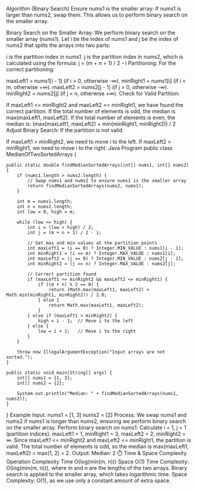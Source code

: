  Algorithm (Binary Search)
Ensure nums1 is the smaller array: If nums1 is larger than nums2, swap them. This allows us to perform binary search on the smaller array.

Binary Search on the Smaller Array: We perform binary search on the smaller array (nums1). Let i be the index of nums1 and j be the index of nums2 that splits the arrays into two parts:

i is the partition index in nums1.
j is the partition index in nums2, which is calculated using the formula:
j = (m + n + 1) / 2 - i
Partitioning: For the correct partitioning:

maxLeft1 = nums1[i - 1] (if i > 0, otherwise -∞).
minRight1 = nums1[i] (if i < m, otherwise +∞).
maxLeft2 = nums2[j - 1] (if j > 0, otherwise -∞).
minRight2 = nums2[j] (if j < n, otherwise +∞).
Check for Valid Partition:

If maxLeft1 <= minRight2 and maxLeft2 <= minRight1, we have found the correct partition.
If the total number of elements is odd, the median is max(maxLeft1, maxLeft2).
If the total number of elements is even, the median is:
(max(maxLeft1, maxLeft2) + min(minRight1, minRight2)) / 2
Adjust Binary Search: If the partition is not valid:

If maxLeft1 > minRight2, we need to move i to the left.
If maxLeft2 > minRight1, we need to move i to the right.
 Java Program
public class MedianOfTwoSortedArrays {

    public static double findMedianSortedArrays(int[] nums1, int[] nums2) {
        if (nums1.length > nums2.length) {
            // Swap nums1 and nums2 to ensure nums1 is the smaller array
            return findMedianSortedArrays(nums2, nums1);
        }

        int m = nums1.length;
        int n = nums2.length;
        int low = 0, high = m;

        while (low <= high) {
            int i = (low + high) / 2;
            int j = (m + n + 1) / 2 - i;

            // Get max and min values at the partition points
            int maxLeft1 = (i == 0) ? Integer.MIN_VALUE : nums1[i - 1];
            int minRight1 = (i == m) ? Integer.MAX_VALUE : nums1[i];
            int maxLeft2 = (j == 0) ? Integer.MIN_VALUE : nums2[j - 1];
            int minRight2 = (j == n) ? Integer.MAX_VALUE : nums2[j];

            // Correct partition found
            if (maxLeft1 <= minRight2 && maxLeft2 <= minRight1) {
                if ((m + n) % 2 == 0) {
                    return (Math.max(maxLeft1, maxLeft2) + Math.min(minRight1, minRight2)) / 2.0;
                } else {
                    return Math.max(maxLeft1, maxLeft2);
                }
            } else if (maxLeft1 > minRight2) {
                high = i - 1;  // Move i to the left
            } else {
                low = i + 1;   // Move i to the right
            }
        }

        throw new IllegalArgumentException("Input arrays are not sorted.");
    }

    public static void main(String[] args) {
        int[] nums1 = {1, 3};
        int[] nums2 = {2};

        System.out.println("Median: " + findMedianSortedArrays(nums1, nums2));
    }
}
 Example
Input:
nums1 = [1, 3]
nums2 = [2]
Process:
We swap nums1 and nums2 if nums1 is longer than nums2, ensuring we perform binary search on the smaller array.
Perform binary search on nums1:
Calculate i = 1, j = 1 (partition indices).
maxLeft1 = 1, minRight1 = 3, maxLeft2 = 2, minRight2 = ∞.
Since maxLeft1 <= minRight2 and maxLeft2 <= minRight1, the partition is valid.
The total number of elements is odd, so the median is max(maxLeft1, maxLeft2) = max(1, 2) = 2.
 Output:
Median: 2
⏱️ Time & Space Complexity
Operation	Complexity
Time	O(log(min(m, n)))
Space	O(1)
Time Complexity: O(log(min(m, n))), where m and n are the lengths of the two arrays. Binary search is applied to the smaller array, which takes logarithmic time.
Space Complexity: O(1), as we use only a constant amount of extra space.
